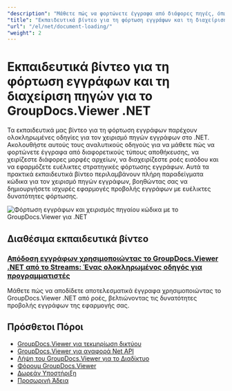```yaml
---
"description": "Μάθετε πώς να φορτώνετε έγγραφα από διάφορες πηγές, όπως τοπικά αρχεία, ροές, διευθύνσεις URL και χώρο αποθήκευσης στο cloud με το GroupDocs.Viewer για .NET."
"title": "Εκπαιδευτικά βίντεο για τη φόρτωση εγγράφων και τη διαχείριση πηγών για το GroupDocs.Viewer .NET"
"url": "/el/net/document-loading/"
"weight": 2
---
```


# Εκπαιδευτικά βίντεο για τη φόρτωση εγγράφων και τη διαχείριση πηγών για το GroupDocs.Viewer .NET

Τα εκπαιδευτικά μας βίντεο για τη φόρτωση εγγράφων παρέχουν ολοκληρωμένες οδηγίες για τον χειρισμό πηγών εγγράφων στο .NET. Ακολουθήστε αυτούς τους αναλυτικούς οδηγούς για να μάθετε πώς να φορτώνετε έγγραφα από διαφορετικούς τύπους αποθήκευσης, να χειρίζεστε διάφορες μορφές αρχείων, να διαχειρίζεστε ροές εισόδου και να εφαρμόζετε ευέλικτες στρατηγικές φόρτωσης εγγράφων. Αυτά τα πρακτικά εκπαιδευτικά βίντεο περιλαμβάνουν πλήρη παραδείγματα κώδικα για τον χειρισμό πηγών εγγράφων, βοηθώντας σας να δημιουργήσετε ισχυρές εφαρμογές προβολής εγγράφων με ευέλικτες δυνατότητες φόρτωσης.

![Φόρτωση εγγράφων και χειρισμός πηγαίου κώδικα με το GroupDocs.Viewer για .NET](/viewer/document-loading/image.png)

## Διαθέσιμα εκπαιδευτικά βίντεο

### [Απόδοση εγγράφων χρησιμοποιώντας το GroupDocs.Viewer .NET από το Streams: Ένας ολοκληρωμένος οδηγός για προγραμματιστές](./render-documents-groupdocs-viewer-net-streams/)
Μάθετε πώς να αποδίδετε αποτελεσματικά έγγραφα χρησιμοποιώντας το GroupDocs.Viewer .NET από ροές, βελτιώνοντας τις δυνατότητες προβολής εγγράφων της εφαρμογής σας.

## Πρόσθετοι Πόροι

- [GroupDocs.Viewer για τεκμηρίωση δικτύου](https://docs.groupdocs.com/viewer/net/)
- [GroupDocs.Viewer για αναφορά Net API](https://reference.groupdocs.com/viewer/net/)
- [Λήψη του GroupDocs.Viewer για το Διαδίκτυο](https://releases.groupdocs.com/viewer/net/)
- [Φόρουμ GroupDocs.Viewer](https://forum.groupdocs.com/c/viewer/9)
- [Δωρεάν Υποστήριξη](https://forum.groupdocs.com/)
- [Προσωρινή Άδεια](https://purchase.groupdocs.com/temporary-license/)
